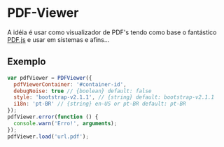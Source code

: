 # PDF-Viewer

A idéia é usar como visualizador de PDF's tendo como base o fantástico [PDF.js](http://mozilla.github.io/pdf.js) e usar em sistemas e afins…

## Exemplo
```javascript
var pdfViewer = PDFViewer({
  pdfViewerContainer: '#container-id',
  debugNoise: true // {boolean} default: false
  style: 'bootstrap-v2.1.1', // {string} default: bootstrap-v2.1.1
  i18n: 'pt-BR' // {string} en-US or pt-BR default: pt-BR
});
pdfViewer.error(function () {
  console.warn('Erro!', arguments);
});
pdfViewer.load('url.pdf');
```
